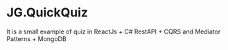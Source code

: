 # JG.QuickQuiz
It is a small example of quiz in ReactJs + C# RestAPI + CQRS and Mediator Patterns + MongoDB
